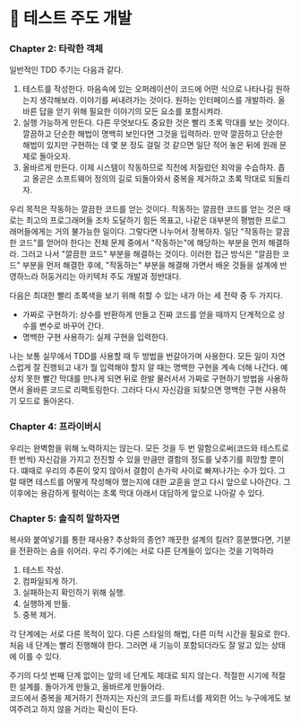 # 🍭 테스트 주도 개발

### Chapter 2: 타락한 객체

일반적인 TDD 주기는 다음과 같다.

1. 테스트를 작성한다. 마음속에 있는 오퍼레이션이 코드에 어떤 식으로 나타나길 원하는지 생각해보라. 이야기를 써내려가는 것이다. 원하는 인터페이스를 개발하라. 올바른 답을 얻기 위해 필요한 이야기의 모든 요소를 포함시켜라.
2. 실행 가능하게 만든다. 다른 무엇보다도 중요한 것은 빨리 초록 막대를 보는 것이다. 깔끔하고 단순한 해법이 명백히 보인다면 그것을 입력하라. 만약 깔끔하고 단순한 해법이 있지만 구현하는 데 몇 분 정도 걸릴 것 같으면 일단 적어 놓은 뒤에 원래 문제로 돌아오자.
3. 올바르게 만든다. 이제 시스템이 작동하므로 직전에 저질렀던 죄악을 수습하자. 좁고 올곧은 소프트웨어 정의의 길로 되돌아와서 중복을 제거하고 초록 막대로 되돌리자.

우리 목적은 작동하는 깔끔한 코드를 얻는 것이다. 작동하는 깔끔한 코드를 얻는 것은 때로는 최고의 프로그래머들 조차 도달하기 힘든 목표고, 나같은 대부분의 평범한 프로그래머들에게는 거의 불가능한 일이다. 그렇다면 나누어서 정복하자. 일단 "작동하는 깔끔한 코드"를 얻어야 한다는 전체 문제 중에서 "작동하는"에 해당하는 부분을 먼저 해결하라. 그러고 나서 "깔끔한 코드" 부분을 해결하는 것이다. 이러한 접근 방식은 "깔끔한 코드" 부분을 먼저 해결한 후에, "작동하는" 부분을 해결해 가면서 배운 것들을 설계에 반영하느라 허둥거리는 아키텍처 주도 개발과 정반대다.   

다음은 최대한 빨리 초록색을 보기 위해 취할 수 있는 내가 아는 세 전략 중 두 가지다.

- 가짜로 구현하기: 상수를 반환하게 만들고 진짜 코드를 얻을 때까지 단계적으로 상수를 변수로 바꾸어 간다.
- 명백한 구현 사용하기: 실제 구현을 입력한다.

나는 보통 실무에서 TDD를 사용할 때 두 방법을 번갈아가며 사용한다. 모든 일이 자연스럽게 잘 진행되고 내가 뭘 입력해야 할지 알 때는 명백한 구현을 계속 더해 나간다. 예상치 못한 빨간 막대를 만나게 되면 뒤로 한발 물러서서 가짜로 구현하기 방법을 사용하면서 올바른 코드로 리팩토링한다. 그러다 다시 자신감을 되찾으면 명백한 구현 사용하기 모드로 돌아온다.

### Chapter 4: 프라이버시

우리는 완벽함을 위해 노력하지는 않는다. 모든 것을 두 번 말함으로써(코드와 테스트로 한 번씩) 자신감을 가지고 전진할 수 있을 만큼만 결함의 정도를 낮추기를 희망할 뿐이다. 떄때로 우리의 추론이 맞지 않아서 결함이 손가락 사이로 빠져나가는 수가 있다. 그럴 때면 테스트를 어떻게 작성해야 했는지에 대한 교훈을 얻고 다시 앞으로 나아간다. 그 이후에는 용감하게 펄럭이는 초록 막대 아래서 대담하게 앞으로 나아갈 수 있다.

### Chapter 5: 솔직히 말하자면
복사와 붙여넣기를 통한 재사용? 추상화의 종언? 깨끗한 설계의 킬러? 흥분했다면, 기분을 전환하는 숨을 쉬어라. 우리 주기에는 서로 다른 단계들이 있다는 것을 기억하라

1. 테스트 작성.
2. 컴파일되게 하기.
3. 실패하는지 확인하기 위해 실행.
4. 실행하게 만듦.
5. 중복 제거.

각 단계에는 서로 다른 목적이 있다. 다른 스타일의 해법, 다른 미적 시간을 필요로 한다. 처음 네 단계는 빨리 진행해야 한다. 그러면 새 기능이 포함되더라도 잘 알고 있는 상태에 이를 수 있다.   

주기의 다섯 번째 단계 없이는 앞의 네 단계도 제대로 되지 않는다. 적절한 시기에 적절한 설계를. 돌아가게 만들고, 올바르게 만들어라.   
코드에서 중복을 제거하기 전까지는 자신의 코드를 파트너를 제외한 어느 누구에게도 보여주려고 하지 않을 거라는 확신이 든다.
